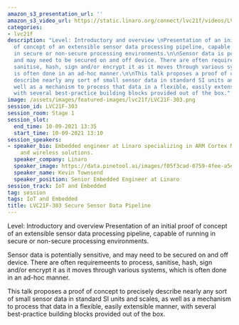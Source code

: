```yaml
---
amazon_s3_presentation_url: ''
amazon_s3_video_url: https://static.linaro.org/connect/lvc21f/videos/LVC21F-303.mp4
categories:
- lvc21f
description: "Level: Introductory and overview \nPresentation of an initial proof
  of concept of an extensible sensor data processing pipeline, capable of running
  in secure or non-secure processing environments.\n\nSensor data is potentially sensitive,
  and may need to be secured on and off device. There are often requiremeents to process,
  sanitise, hash, sign and/or encrypt it as it moves through various systems, which
  is often done in an ad-hoc manner.\n\nThis talk proposes a proof of concept to precisely
  describe nearly any sort of small sensor data in standard SI units and scales, as
  well as a mechanism to process that data in a flexible, easily extensible manner,
  with several best-practice building blocks provided out of the box."
image: /assets/images/featured-images/lvc21f/LVC21F-303.png
session_id: LVC21F-303
session_room: Stage 1
session_slot:
  end_time: 10-09-2021 13:35
  start_time: 10-09-2021 13:10
session_speakers:
- speaker_bio: Embedded engineer at Linaro specializing in ARM Cortex M, ARM TrustZone/TF-M,
    and wireless solutions.
  speaker_company: Linaro
  speaker_image: https://data.pinetool.ai/images/f05f3cad-0759-4fee-a5e6-b33620d149e2.jpeg
  speaker_name: Kevin Townsend
  speaker_position: Senior Embedded Engineer at Linaro
session_track: IoT and Embedded
tag: session
tags: IoT and Embedded
title: LVC21F-303 Secure Sensor Data Pipeline
---
```


Level: Introductory and overview 
Presentation of an initial proof of concept of an extensible sensor data processing pipeline, capable of running in secure or non-secure processing environments.

Sensor data is potentially sensitive, and may need to be secured on and off device. There are often requiremeents to process, sanitise, hash, sign and/or encrypt it as it moves through various systems, which is often done in an ad-hoc manner.

This talk proposes a proof of concept to precisely describe nearly any sort of small sensor data in standard SI units and scales, as well as a mechanism to process that data in a flexible, easily extensible manner, with several best-practice building blocks provided out of the box.